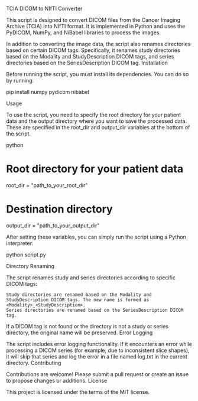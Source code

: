 TCIA DICOM to NIfTI Converter

This script is designed to convert DICOM files from the Cancer Imaging Archive (TCIA) into NIfTI format. It is implemented in Python and uses the PyDICOM, NumPy, and NiBabel libraries to process the images.

In addition to converting the image data, the script also renames directories based on certain DICOM tags. Specifically, it renames study directories based on the Modality and StudyDescription DICOM tags, and series directories based on the SeriesDescription DICOM tag.
Installation

Before running the script, you must install its dependencies. You can do so by running:

pip install numpy pydicom nibabel

Usage

To use the script, you need to specify the root directory for your patient data and the output directory where you want to save the processed data. These are specified in the root_dir and output_dir variables at the bottom of the script.

python

# Root directory for your patient data
root_dir = "path_to_your_root_dir"
# Destination directory
output_dir = "path_to_your_output_dir"

After setting these variables, you can simply run the script using a Python interpreter:

python script.py

Directory Renaming

The script renames study and series directories according to specific DICOM tags:

    Study directories are renamed based on the Modality and StudyDescription DICOM tags. The new name is formed as <Modality>_<StudyDescription>.
    Series directories are renamed based on the SeriesDescription DICOM tag.

If a DICOM tag is not found or the directory is not a study or series directory, the original name will be preserved.
Error Logging

The script includes error logging functionality. If it encounters an error while processing a DICOM series (for example, due to inconsistent slice shapes), it will skip that series and log the error in a file named log.txt in the current directory.
Contributing

Contributions are welcome! Please submit a pull request or create an issue to propose changes or additions.
License

This project is licensed under the terms of the MIT license.
